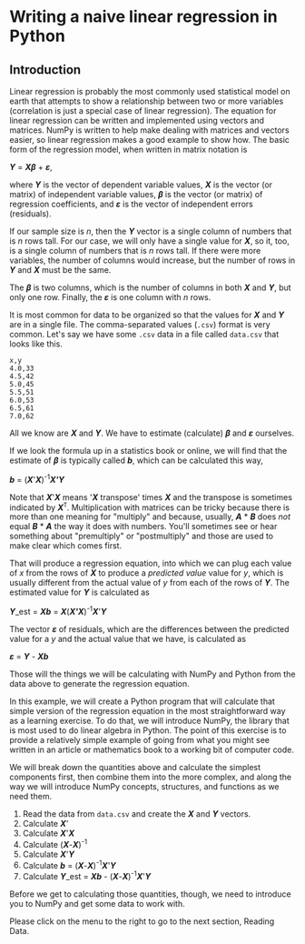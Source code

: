 # Writing a naive linear regression in Python

## Introduction

Linear regression is probably the most commonly used statistical model on earth that attempts to show a relationship between two or more variables (correlation is just a special case of linear regression).  The equation for linear regression can be written and implemented using vectors and matrices.  NumPy is written to help make dealing with matrices and vectors easier, so linear regression makes a good example to show how. The basic form of the regression model, when written in matrix notation is

***Y*** = ***X&beta;*** + ***&epsilon;***,

where ***Y*** is the vector of dependent variable values, ***X*** is the vector (or matrix) of independent variable values, ***&beta;*** is the vector (or matrix) of regression coefficients, and ***&epsilon;*** is the vector of independent errors (residuals).

If our sample size is _n_, then the ***Y*** vector is a single column of numbers that is _n_ rows tall.  For our case, we will only have a single value for ***X***, so it, too, is a single column of numbers that is _n_ rows tall.  If there were more variables, the number of columns would increase, but the number of rows in ***Y*** and ***X*** must be the same.

The ***&beta;*** is two columns, which is the number of columns in both ***X*** and ***Y***, but only one row.  Finally, the ***&epsilon;*** is one column with _n_ rows.

It is most common for data to be organized so that the values for ***X*** and ***Y*** are in a single file.  The comma-separated values (`.csv`) format is very common.  Let's say we have some `.csv` data in a file called `data.csv` that looks like this.

```
x,y
4.0,33
4.5,42
5.0,45
5.5,51
6.0,53
6.5,61
7.0,62
```

All we know are ***X*** and ***Y***.  We have to estimate (calculate) ***&beta;*** and ***&epsilon;*** ourselves.

If we look the formula up in a statistics book or online, we will find that the estimate of ***&beta;*** is typically called ***b***, which can be calculated this way,


***b*** = (***X***'***X***)<sup>-1</sup>***X'Y***

Note that ***X***'***X*** means '***X*** transpose' times ***X*** and the transpose is sometimes indicated by ***X***<sup>`T`</sup>.  Multiplication with matrices can be tricky because there is more than one meaning for "multiply" and because, usually, ***A*** * ***B*** does _not_ equal ***B*** * ***A*** the way it does with numbers.  You'll sometimes see or hear something about "premultiply" or "postmultiply" and those are used to make clear which comes first.

That will produce a regression equation, into which we can plug each value of _x_ from the rows of ***X*** to produce a _predicted value_ value for _y_, which is usually different from the actual value of _y_ from each of the rows of ***Y***.  The estimated value for ***Y*** is calculated as

***Y***_est = ***Xb*** = ***X***(***X'X***)<sup>-1</sup>***X***'***Y***

The vector ***&epsilon;*** of residuals, which are the differences between the predicted value for a _y_ and the actual value that we have, is calculated as

***&epsilon;*** = ***Y*** - ***Xb***

Those will the things we will be calculating with NumPy and Python from the data above to generate the regression equation.

In this example, we will create a Python program that will calculate that simple version of the regression equation in the most straightforward way as a learning exercise.  To do that, we will introduce NumPy, the library that is most used to do linear algebra in Python.  The point of this exercise is to provide a relatively simple example of going from what you might see written in an article or mathematics book to a working bit of computer code.

We will break down the quantities above and calculate the simplest components first, then combine them into the more complex, and along the way we will introduce NumPy concepts, structures, and functions as we need them.

1. Read the data from `data.csv` and create the ***X*** and ***Y*** vectors.
1. Calculate ***X***'
1. Calculate ***X***'***X***
1. Calculate (***X***-***X***)<sup>-1</sup>
1. Calculate ***X***'***Y***
1. Calculate ***b*** = (***X***-***X***)<sup>-1</sup>***X***'***Y***
1. Calculate ***Y***_est = ***Xb*** - (***X***-***X***)<sup>-1</sup>***X***'***Y***

Before we get to calculating those quantities, though, we need to introduce you to NumPy and get some data to work with.

Please click on the menu to the right to go to the next section, Reading Data.
